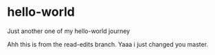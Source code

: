 # hello-world
Just another one of my hello-world journey

Ahh this is from the read-edits branch.
Yaaa i just changed you master.

